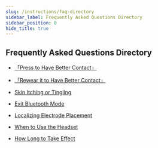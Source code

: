```yaml
---
slug: /instructions/faq-directory
sidebar_label: Frequently Asked Questions Directory
sidebar_position: 0
hide_title: true
---
```

## Frequently Asked Questions Directory
* [「Press to Have Better Contact」](/instructions/press-the-headset)  

* [「Rewear it to Have Better Contact」](/instructions/rewear-the-headset)  
* [Skin Itching or Tingling](/instructions/itch)
* [Exit Bluetooth Mode](/instructions/exit-bluetooth-mode)
* [Localizing Electrode Placement](/instructions/montage)
* [When to Use the Headset](/instructions/when-to-use)
* [How Long to Take Effect](/instructions/how-long-to-take-effect)
<!--- 
## 常见问题目录
* [提示按压海绵](/instructions/how-to-deal-with-poor-wear-quality)
* [提示重新佩戴](/instructions/how-to-deal-with-wear-detect-failed)
* [多次提示接触不良](/instructions/why-still-poor-wear-quality)
* [接触不良原因](/instructions/why-poor-wear-quality)
* [未接触好原因](/instructions/why-wear-detect-failed)
* [感到痒或刺痛](/instructions/itch)
* [退出蓝牙连接模式](/instructions/exit-bluetooth-mode)
* [佩戴位置](/instructions/montage)
* [何时使用头戴](/instructions/when-to-use)
* [多久见效](/instructions/how-long-to-take-effect)
--->